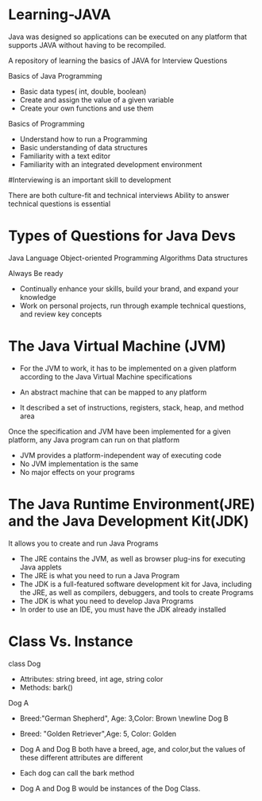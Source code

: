# Learning-JAVA

Java was designed so applications can be executed on any platform that supports JAVA
without having to be recompiled.

A repository of learning the basics of JAVA for Interview Questions

Basics of Java Programming

* Basic data types( int, double, boolean)
* Create and assign the value of a given variable
* Create your own functions and use them

Basics of Programming
* Understand how to run a Programming
* Basic understanding of data structures
* Familiarity with a text editor
* Familiarity with an integrated development environment

#Interviewing is an important skill to development

There are both culture-fit and technical interviews
Ability to answer technical questions is essential

# Types of Questions for Java Devs

Java Language
Object-oriented Programming
Algorithms
Data structures

Always Be ready
* Continually enhance your skills, build your brand, and expand your knowledge
* Work on personal projects, run through example technical questions, and review key
concepts

# The Java Virtual Machine (JVM)
* For the JVM to work, it has to be implemented on a given platform according to the Java Virtual Machine
specifications

* An abstract machine that can be mapped to any platform
* It described a set of instructions, registers, stack, heap, and method area

Once the specification and JVM have been implemented for a given platform, any Java program can run on that platform

* JVM provides a platform-independent way of executing code
* No JVM implementation is the same
* No major effects on your programs

# The Java Runtime Environment(JRE) and the Java Development Kit(JDK)

It allows you to create and run Java Programs

* The JRE contains the JVM, as well as browser plug-ins for executing Java applets
* The JRE is what you need to run a Java Program
* The JDK is a full-featured software development kit for Java, including the JRE, as well as compilers,
debuggers, and tools to create Programs
* The JDK is what you need to develop Java Programs
* In order to use an IDE, you must have the JDK already installed

# Class Vs. Instance

class Dog
* Attributes: string breed, int age, string color
* Methods: bark()

Dog A
* Breed:"German Shepherd", Age: 3,Color: Brown \newline
Dog B
* Breed: "Golden Retriever",Age: 5, Color: Golden

* Dog A and Dog B both have a breed, age, and color,but the values of these different attributes are
different
* Each dog can call the bark method
* Dog A and Dog B would be instances of the Dog Class.
